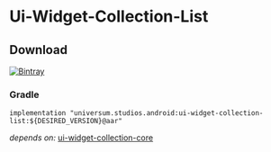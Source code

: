 Ui-Widget-Collection-List
===============

## Download ##
[![Bintray](https://api.bintray.com/packages/universum-studios/android/universum.studios.android%3Aui/images/download.svg)](https://bintray.com/universum-studios/android/universum.studios.android%3Aui/_latestVersion)

### Gradle ###

    implementation "universum.studios.android:ui-widget-collection-list:${DESIRED_VERSION}@aar"

_depends on:_
[ui-widget-collection-core](https://github.com/universum-studios/android_ui/tree/master/library-widget-collection-core)